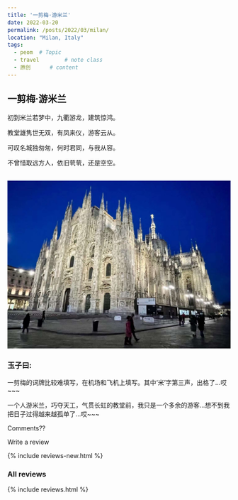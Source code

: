 ```yaml
---
title: '一剪梅·游米兰'
date: 2022-03-20
permalink: /posts/2022/03/milan/
location: "Milan, Italy"
tags:
  - peom  # Topic
  - travel        # note class
  - 原创      # content
---
```


## 一剪梅·游米兰

初到米兰若梦中，九衢游龙，建筑惊鸿。

教堂雄隽世无双，有凤来仪，游客云从。


可叹名城独匆匆，何时君同，与我从容。

不曾惜取远方人，依旧茕茕，还是空空。

<br/><img src='/images/milan2022.jpg'>

### 玉子曰:

一剪梅的词牌比较难填写，在机场和飞机上填写。其中‘米’字第三声，出格了...哎~~~

一个人游米兰，巧夺天工，气贯长虹的教堂前，我只是一个多余的游客...想不到我把日子过得越来越孤单了...哎~~~

Comments??

Write a review

{% include reviews-new.html %}

<h3>All reviews</h3>

{% include reviews.html %}
